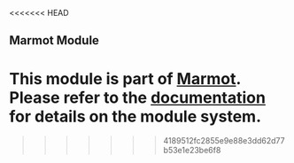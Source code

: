 <<<<<<< HEAD
## Marmot Module

This module is part of [Marmot](https://github.com/MAteRialMOdelingToolbox/Marmot).
Please refer to the [documentation](https://materialmodelingtoolbox.github.io/Marmot/) for details on the module system.
=======

>>>>>>> 4189512fc2855e9e88e3dd62d77b53e1e23be6f8
